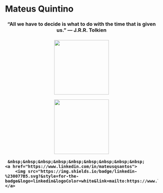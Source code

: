 # Mateus Quintino 


<h3 align="center">
“All we have to decide is what to do with the time that is given us.” 
    ― J.R.R. Tolkien 
  <h3>
  
  

<p align="center">
    
<img height="180em" src="https://github-readme-stats.vercel.app/api?username=Mateus-Kent&show_icons=true&theme=dracula&include_all_commits=true&count_private=true"/>
</p>

<p align="center">
  <img height="180em" src="https://github-readme-stats.vercel.app/api/top-langs/?username=Mateus-Kent&layout=compact&langs_count=16&theme=dracula"/>
</p>
    


<p align="center">

    
    
    
    
     &nbsp;&nbsp;&nbsp;&nbsp;&nbsp;&nbsp;&nbsp;&nbsp;&nbsp;
    <a href="https://www.linkedin.com/in/mateusqsantos">
        <img src="https://img.shields.io/badge/linkedin-%230077B5.svg?&style=for-the-badge&logo=linkedin&logoColor=white&link=mailto:https://www.linkedin.com/in/mateusqsantos/">
    </a>
</p>
      
      
